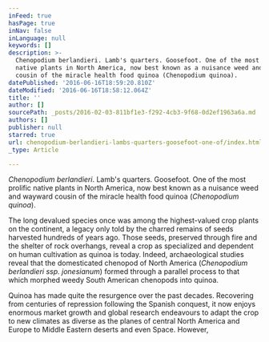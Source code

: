 ```yaml
---
inFeed: true
hasPage: true
inNav: false
inLanguage: null
keywords: []
description: >-
  Chenopodium berlandieri. Lamb's quarters. Goosefoot. One of the most prolific
  native plants in North America, now best known as a nuisance weed and wayward
  cousin of the miracle health food quinoa (Chenopodium quinoa).
datePublished: '2016-06-16T18:59:20.810Z'
dateModified: '2016-06-16T18:58:12.064Z'
title: ''
author: []
sourcePath: _posts/2016-02-03-811bf1e3-f292-4cb3-9f68-0d2ef1963a6a.md
authors: []
publisher: null
starred: true
url: chenopodium-berlandieri-lambs-quarters-goosefoot-one-of/index.html
_type: Article

---
```

_Chenopodium berlandieri_. Lamb's quarters. Goosefoot. One of the most prolific native plants in North America, now best known as a nuisance weed and wayward cousin of the miracle health food quinoa (_Chenopodium quinoa_).

The long devalued species once was among the highest-valued crop plants on the continent, a legacy only told by the charred remains of seeds harvested hundreds of years ago. Those seeds, preserved through fire and the shelter of rock overhangs, reveal a crop as specialized and dependent on human cultivation as quinoa is today. Indeed, archaeological studies reveal that the domesticated chenopod of North America (_Chenopodium berlandieri _ssp_. jonesianum_) formed through a parallel process to that which morphed weedy South American chenopods into quinoa.

Quinoa has made quite the resurgence over the past decades. Recovering from centuries of repression following the Spanish conquest, it now enjoys enormous market growth and global research endeavours to adapt the crop to new climates as diverse as the planes of central North America and Europe to Middle Eastern deserts and even Space. However,